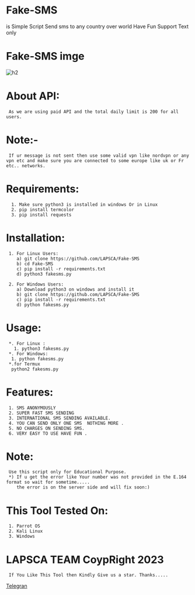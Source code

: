 # Fake-SMS
is Simple Script Send sms to any country over world  Have Fun Support Text only 
# Fake-SMS imge
![h2](https://user-images.githubusercontent.com/82051128/201476876-b4339820-0307-4cfb-8550-1fbfcc6c53dd.png)



# About API:
     As we are using paid API and the total daily limit is 200 for all users.

     
# Note:-
     If ur message is not sent then use some valid vpn like nordvpn or any vpn etc and make sure you are connected to some europe like uk or Fr etc.. networks.
 
# Requirements:
      1. Make sure python3 is installed in windows Or in Linux
      2. pip install termcolor
      3. pip install requests

# Installation:
     1. For Linux Users:
        a) git clone https://github.com/LAPSCA/Fake-SMS
        b) cd Fake-SMS
        c) pip install -r requirements.txt
        d) python3 fakesms.py
        
     2. For Windows Users:
        a) Download python3 on windows and install it
        b) git clone https://github.com/LAPSCA/Fake-SMS
        c) pip install -r requirements.txt
        d) python fakesms.py
     
        
# Usage:
     *. For Linux :
       1. python3 fakesms.py
     *. For Windows:
      1. python fakesms.py
     *.for Termux 
      python2 fakesms.py
   

# Features:
     1. SMS ANONYMOUSLY
     2. SUPER FAST SMS SENDING
     3. INTERNATIONAL SMS SENDING AVAILABLE.
     4. YOU CAN SEND ONLY ONE SMS  NOTHING MORE .
     5. NO CHARGES ON SENDING SMS.
     6. VERY EASY TO USE HAVE FUN .
     
# Note:
     Use this script only for Educational Purpose.
     *) If u get the error like Your number was not provided in the E.164 format so wait for sometime.....
        the error is on the server side and will fix soon:)
     
 # This Tool Tested On:
     1. Parrot OS
     2. Kali Linux
     3. Windows
     
     
# LAPSCA TEAM CoypRight 2023 
     If You Like This Tool then Kindly Give us a star. Thanks..... 
[Telegran](https://t.me/estkan3a)
     
